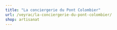 ```yaml
---
title: "La conciergerie du Pont Colombier"
url: /veyrac/la-conciergerie-du-pont-colombier/
shop: artisanat
---
```

